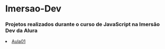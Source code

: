 <h1>Imersao-Dev</h1>

<h3> Projetos realizados durante o curso de JavaScript na Imersão Dev da Alura</h3>

<li><a href = "https://github.com/alannapaiva/Imersao-Dev/tree/main/Aula01">Aula01</a></li>

